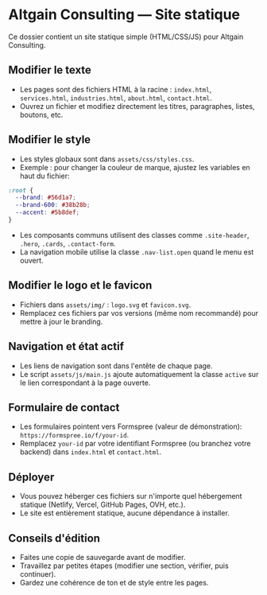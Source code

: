# Altgain Consulting — Site statique

Ce dossier contient un site statique simple (HTML/CSS/JS) pour Altgain Consulting.

## Modifier le texte
- Les pages sont des fichiers HTML à la racine : `index.html`, `services.html`, `industries.html`, `about.html`, `contact.html`.
- Ouvrez un fichier et modifiez directement les titres, paragraphes, listes, boutons, etc.

## Modifier le style
- Les styles globaux sont dans `assets/css/styles.css`.
- Exemple : pour changer la couleur de marque, ajustez les variables en haut du fichier:

```css
:root {
  --brand: #56d1a7;
  --brand-600: #38b28b;
  --accent: #5b8def;
}
```

- Les composants communs utilisent des classes comme `.site-header`, `.hero`, `.cards`, `.contact-form`.
- La navigation mobile utilise la classe `.nav-list.open` quand le menu est ouvert.

## Modifier le logo et le favicon
- Fichiers dans `assets/img/` : `logo.svg` et `favicon.svg`.
- Remplacez ces fichiers par vos versions (même nom recommandé) pour mettre à jour le branding.

## Navigation et état actif
- Les liens de navigation sont dans l'entête de chaque page.
- Le script `assets/js/main.js` ajoute automatiquement la classe `active` sur le lien correspondant à la page ouverte.

## Formulaire de contact
- Les formulaires pointent vers Formspree (valeur de démonstration): `https://formspree.io/f/your-id`.
- Remplacez `your-id` par votre identifiant Formspree (ou branchez votre backend) dans `index.html` et `contact.html`.

## Déployer
- Vous pouvez héberger ces fichiers sur n'importe quel hébergement statique (Netlify, Vercel, GitHub Pages, OVH, etc.).
- Le site est entièrement statique, aucune dépendance à installer.

## Conseils d'édition
- Faites une copie de sauvegarde avant de modifier.
- Travaillez par petites étapes (modifier une section, vérifier, puis continuer).
- Gardez une cohérence de ton et de style entre les pages.

